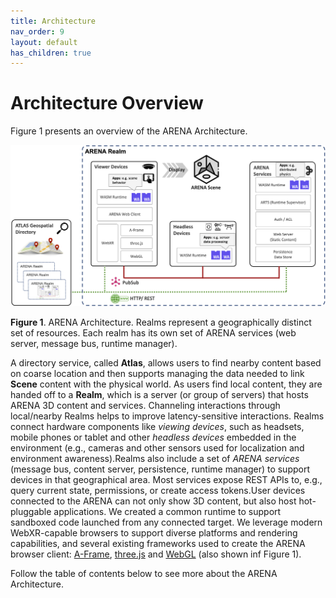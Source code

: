 ```yaml
---
title: Architecture
nav_order: 9
layout: default
has_children: true
---
```


# Architecture Overview

Figure 1 presents an overview of the ARENA Architecture.

![img](../../assets/img/architecture/arch.png)

**Figure 1**. ARENA Architecture. Realms represent a geographically distinct set of resources. Each realm has its own set of ARENA services (web server, message bus, runtime manager).

A directory service, called <b>Atlas</b>, allows users to find nearby content based on coarse location and then supports managing the data needed to link <b>Scene</b> content with the physical world. As users find local content, they  are  handed  off  to  a <b>Realm</b>,  which  is  a  server  (or  group  of servers) that hosts ARENA 3D content and services. Channeling interactions through local/nearby Realms helps to improve latency-sensitive interactions. Realms connect hardware components like <i>viewing devices</i>, such as headsets, mobile phones or tablet and other <i>headless devices</i> embedded in the environment (e.g., cameras and other  sensors  used  for  localization  and  environment  awareness).Realms also include a set of <i>ARENA services</i> (message bus, content server, persistence, runtime manager) to support devices in that geographical area. Most services expose REST APIs to, e.g., query current state, permissions, or create access tokens.User devices connected to the ARENA can not only show 3D content, but also host hot-pluggable applications. We created a common runtime to support sandboxed code launched from any connected target. We leverage modern WebXR-capable browsers to support diverse platforms and rendering capabilities, and several existing frameworks used to create the ARENA browser client: [A-Frame](https://aframe.io/), [three.js](https://threejs.org/) and [WebGL](https://developer.mozilla.org/en-US/docs/Web/API/WebGL_API) (also shown inf Figure 1).

Follow the table of contents below to see more about the ARENA Architecture.

